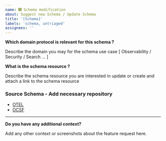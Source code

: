```yaml
---
name: 🎆 Schema modification
about: Suggest new Schema / Update Schema 
title: '[Schema]'
labels: 'schema, untriaged'
assignees: ''
---
```


**Which domain protocol is relevant for this schema ?**

Describe the domain you may for the schema use case [ Observability / Security / Search ... ]

**What is the schema resource ?**

Describe the schema resource you are interested in update or create and attach a link to the schema resource 

### Source Schema - Add necessary repository 
 - [OTEL](https://github.com/open-telemetry/opentelemetry-collector) 
 - [OCSF](https://github.com/ocsf/ocsf-schema) 

----

**Do you have any additional context?**

Add any other context or screenshots about the feature request here.